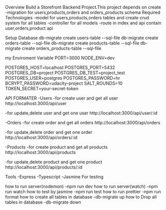 Overview
Build a Storefront Backend Project.This project depends on create
-migration for users,products,orders and orders_products schema
Required Technologies
-model for users,products,orders tables and create crud system for all tables
-controller for all models
-route in index and api contain user,orders,product api

Setup Database
db-migrate create users-table --sql-file
db-migrate create orders-table --sql-file
db-migrate create products-table --sql-file
db-migrate create orders_products-table --sql-file

my Enviroment Variable
PORT=3000
NODE_ENV=dev

POSTGRES_HOST=localhost
POSTGRES_PORT=5432
POSTGRES_DB=project
POSTGRES_DB_TEST=project_test
POSTGRES_USER=postgres
POSTGRES_PASSWORD=hr
BCRYPT_PASSWORD=udacity-project
SALT_ROUNDS=10
TOKEN_SECRET=your-secret-token

API FORMATER
-Users
-for create user and get all user
http://localhost:3000/api/user

-for update,delete user and get one user
http://localhost:3000/api/user/:id

-Orders
-for create order and get all orders
http://localhost:3000/api/orders

-for update,delete order and get one order
http://localhost:3000/api/orders/:id

-Products
-for create product and get all products
http://localhost:3000/api/products

-for update,delete product and get one product
http://localhost:3000/api/products/:id

Tools
-Express
-Typescript
-Jasmine For testing

how to run server(nodemon)
-npm run dev
how to run server(watch)
-npm run watch
how to test by jasmine
-npm run test
how to run prettier
-npm run format
how to create all tables in database
-db-migrate up
how to Drop all tables in database
-db-migrate down
